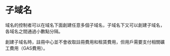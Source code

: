# 子域名

域名的控制者可以在域名下面創建任意多個子域名，子域名下又可以創建子域名，各域名之間通過小數點分隔。

創建子域名時，註冊中心並不會收取註冊費用和租賃費用，但用戶需要支付相關礦工費用（GAS費用）。